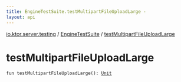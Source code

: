 ```yaml
---
title: EngineTestSuite.testMultipartFileUploadLarge - 
layout: api
---
```


<div class='api-docs-breadcrumbs'><a href="../index.html">io.ktor.server.testing</a> / <a href="index.html">EngineTestSuite</a> / <a href="./test-multipart-file-upload-large.html">testMultipartFileUploadLarge</a></div>

# testMultipartFileUploadLarge

<div class="signature"><code><span class="keyword">fun </span><span class="identifier">testMultipartFileUploadLarge</span><span class="symbol">(</span><span class="symbol">)</span><span class="symbol">: </span><a href="https://kotlinlang.org/api/latest/jvm/stdlib/kotlin/-unit/index.html"><span class="identifier">Unit</span></a></code></div>
